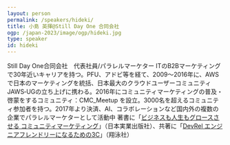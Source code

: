 ```yaml
---
layout: person
permalink: /speakers/hideki/
title: 小島 英揮@Still Day One 合同会社
ogp: /japan-2023/image/ogp/hideki.jpg
type: speaker
id: hideki
---
```

Still Day One合同会社　代表社員/パラレルマーケター
ITのB2Bマーケティングで30年近いキャリアを持つ。PFU、アドビ等を経て、2009～2016年に、AWSで日本のマーケティングを統括、日本最大のクラウドユーザーコミュニティJAWS‐UGの立ち上げに携わる。2016年にコミュニティマーケティングの普及・啓蒙をするコミュニティ：CMC_Meetup を設立。3000名を超えるコミュニティ参加者を持つ。2017年より決済、AI、コラボレーションなど国内外の複数の企業でパラレルマーケターとして活動中
著書に「[ビジネスも人生もグロースさせる コミュニティマーケティング](https://www.amazon.co.jp/dp/453405677X)」（日本実業出版社）、共著に「[DevRel エンジニアフレンドリーになるための3C](https://www.amazon.co.jp/dp/B07X8SD4PP)」（翔泳社）

